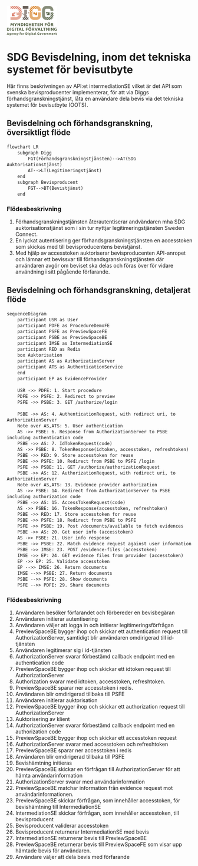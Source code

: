 ![Logo](/images/digg.png)

# SDG Bevisdelning, inom det tekniska systemet för bevisutbyte
Här finns beskrivningen av API:et intermediationSE vilket är det API som svenska bevisproducenter implementerar, för att via Diggs förhandsgranskningstjänst, låta en användare dela bevis via det tekniska systemet för bevisutbyte (OOTS).

## Bevisdelning och förhandsgranskning, översiktligt flöde
```mermaid
flowchart LR
    subgraph Digg
        FGT(Förhandsgranskningstjänsten)-->AT(SDG Auktorisationstjänst)
        AT-->LT(Legitimeringstjänst)
    end
    subgraph Bevisproducent
        FGT-->BT(Bevistjänst)
    end
```

### Flödesbeskrivning
1. Förhandsgranskningstjänsten återautentiserar andvändaren mha SDG auktorisationstjänst som i sin tur nyttjar legitimeringstjänsten Sweden Connect.
2. En lyckat autentisering ger förhandsgranskningstjänsten en accesstoken som skickas med till bevisproducentens bevistjänst. 
3. Med hjälp av accesstoken auktoriserar bevisproducenten API-anropet och lämnar ett bevissvar till förhandsgranskningstjänsten där användaren avgör om beviset ska delas och föras över för vidare användning i sitt pågående förfarande. 

## Bevisdelning och förhandsgranskning, detaljerat flöde
```mermaid
sequenceDiagram
    participant USR as User
    participant PDFE as ProcedureDemoFE
    participant PSFE as PreviewSpaceFE
    participant PSBE as PreviewSpaceBE
    participant IMSE as IntermediationSE
    participant RED as Redis
    box Auktorisation
    participant AS as AuthorizationServer
    participant ATS as AuthenticationService
    end
    participant EP as EvidenceProvider

    USR ->> PDFE: 1. Start procedure
    PDFE ->> PSFE: 2. Redirect to preview
    PSFE ->> PSBE: 3. GET /authorize/login

    PSBE ->> AS: 4. AuthenticationRequest, with redirect uri, to AuthorizationServer
    Note over AS,ATS: 5. User authentication
    AS ->> PSBE: 6. Response from AuthorizationServer to PSBE including authentication code
    PSBE ->> AS: 7. IdTokenRequest(code)
    AS ->> PSBE: 8. TokenResponse(idtoken, accesstoken, refreshtoken)
    PSBE ->> RED: 9. Store accesstoken for reuse
    PSBE ->> PSFE: 10. Redirect from PSBE to PSFE /login
    PSFE ->> PSBE: 11. GET /authorize/authorizationRequest
    PSBE ->> AS: 12. AuthorizationRequest, with redirect uri, to AuthorizationServer
    Note over AS,ATS: 13. Evidence provider authorization
    AS ->> PSBE: 14. Redirect from AuthorizationServer to PSBE including authorization code
    PSBE ->> AS: 15. AccessTokenRequest(code)
    AS ->> PSBE: 16. TokenResponse(accesstoken, refreshtoken)
    PSBE ->> RED: 17. Store accesstoken for reuse
    PSBE ->> PSFE: 18. Redirect from PSBE to PSFE
    PSFE ->> PSBE: 19. Post /documents/available to fetch evidences
    PSBE ->> AS: 20. Get user info (accesstoken)
    AS ->> PSBE: 21. User info response
    PSBE ->> PSBE: 22. Match evidence request against user information
    PSBE ->> IMSE: 23. POST /evidence-files (accesstoken)
    IMSE ->> EP: 24. GET evidence files from provider (accesstoken)
    EP ->> EP: 25. Validate accesstoken
    EP -->> IMSE: 26. Return documents
    IMSE -->> PSBE: 27. Return documents
    PSBE -->> PSFE: 28. Show documents
    PSFE -->> PDFE: 29. Share documents
```

### Flödesbeskrivning
1. Användaren besöker förfarandet och förbereder en bevisbegäran
2. Användaren initierar autentisering
3. Användaren väljer att logga in och initierar legitimeringsförfrågan
4. PreviewSpaceBE bygger ihop och skickar ett authentication request till AuthorizationServer, samtidigt blir användaren omdirigerad till id-tjänsten
5. Användaren legitimerar sig i id-tjänsten
6. AuthorizationServer svarar förbestämd callback endpoint med en authentication code
7. PreviewSpaceBE bygger ihop och skickar ett idtoken request till AuthorizationServer
8. Authorization svarar med idtoken, accesstoken, refreshtoken.
9. PreviewSpaceBE sparar ner accesstoken i redis.
10. Användaren blir omdirigerad tillbaka till PSFE
11. Användaren initierar auktorisation
12. PreviewSpaceBE bygger ihop och skickar ett authorization request till AuthorizationServer
13. Auktorisering av klient
14. AuthorizationServer svarar förbestämd callback endpoint med en authorization code
15. PreviewSpaceBE bygger ihop och skickar ett accesstoken request
16. AuthorizationServer svarar med accesstoken och refreshtoken
17. PreviewSpaceBE sparar ner accesstoken i redis
18. Användaren blir omdirigerad tillbaka till PSFE
19. Bevishämtning initieras
20. PreviewSpaceBE skickar en förfrågan till AuthorizationServer för att hämta användarinformation
21. AuthorizationServer svarar med användarinformation
22. PreviewSpaceBE matchar information från evidence request mot användarinformationen.
23. PreviewSpaceBE skickar förfrågan, som innehåller accesstoken, för bevishämtning till IntermediationSE
24. IntermediationSE skickar förfrågan, som innehåller accesstoken, till bevisproducent
25. Bevisproducent validerar accesstoken
26. Bevisproducent returnerar IntermediationSE med bevis
27. IntermediationSE returnerar bevis till PreviewSpaceBE
28. PreviewSpaceBE returnerar bevis till PreviewSpaceFE som visar upp hämtade bevis för användaren.
29. Användare väljer att dela bevis med förfarande

